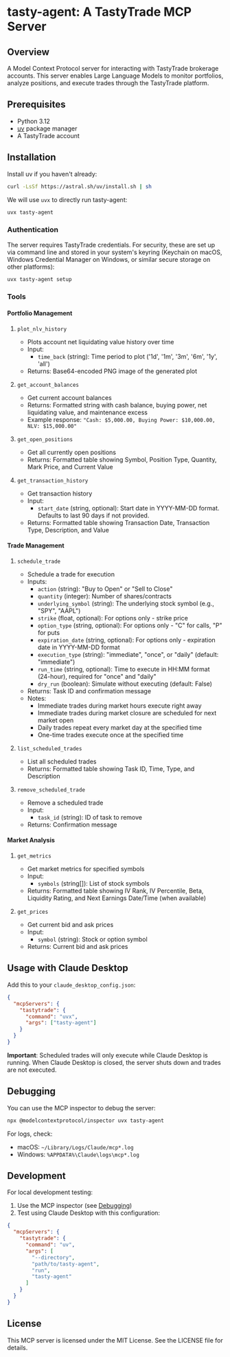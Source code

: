 # tasty-agent: A TastyTrade MCP Server

## Overview

A Model Context Protocol server for interacting with TastyTrade brokerage accounts. This server enables Large Language Models to monitor portfolios, analyze positions, and execute trades through the TastyTrade platform.

## Prerequisites

- Python 3.12
- [uv](https://docs.astral.sh/uv/) package manager
- A TastyTrade account

## Installation

Install uv if you haven't already:

```bash
curl -LsSf https://astral.sh/uv/install.sh | sh
```

We will use `uvx` to directly run tasty-agent:

```bash
uvx tasty-agent
```

### Authentication

The server requires TastyTrade credentials. For security, these are set up via command line and stored in your system's keyring (Keychain on macOS, Windows Credential Manager on Windows, or similar secure storage on other platforms):

```bash
uvx tasty-agent setup
```

### Tools

#### Portfolio Management

1. `plot_nlv_history`
   - Plots account net liquidating value history over time
   - Input:
     - `time_back` (string): Time period to plot ('1d', '1m', '3m', '6m', '1y', 'all')
   - Returns: Base64-encoded PNG image of the generated plot

2. `get_account_balances`
   - Get current account balances
   - Returns: Formatted string with cash balance, buying power, net liquidating value, and maintenance excess
   - Example response: `"Cash: $5,000.00, Buying Power: $10,000.00, NLV: $15,000.00"`

3. `get_open_positions`
   - Get all currently open positions
   - Returns: Formatted table showing Symbol, Position Type, Quantity, Mark Price, and Current Value

4. `get_transaction_history`
   - Get transaction history
   - Input:
     - `start_date` (string, optional): Start date in YYYY-MM-DD format. Defaults to last 90 days if not provided.
   - Returns: Formatted table showing Transaction Date, Transaction Type, Description, and Value

#### Trade Management

1. `schedule_trade`
   - Schedule a trade for execution
   - Inputs:
     - `action` (string): "Buy to Open" or "Sell to Close"
     - `quantity` (integer): Number of shares/contracts
     - `underlying_symbol` (string): The underlying stock symbol (e.g., "SPY", "AAPL")
     - `strike` (float, optional): For options only - strike price
     - `option_type` (string, optional): For options only - "C" for calls, "P" for puts
     - `expiration_date` (string, optional): For options only - expiration date in YYYY-MM-DD format
     - `execution_type` (string): "immediate", "once", or "daily" (default: "immediate")
     - `run_time` (string, optional): Time to execute in HH:MM format (24-hour), required for "once" and "daily"
     - `dry_run` (boolean): Simulate without executing (default: False)
   - Returns: Task ID and confirmation message
   - Notes:
     - Immediate trades during market hours execute right away
     - Immediate trades during market closure are scheduled for next market open
     - Daily trades repeat every market day at the specified time
     - One-time trades execute once at the specified time

2. `list_scheduled_trades`
   - List all scheduled trades
   - Returns: Formatted table showing Task ID, Time, Type, and Description

3. `remove_scheduled_trade`
   - Remove a scheduled trade
   - Input:
     - `task_id` (string): ID of task to remove
   - Returns: Confirmation message

#### Market Analysis

1. `get_metrics`
   - Get market metrics for specified symbols
   - Input:
     - `symbols` (string[]): List of stock symbols
   - Returns: Formatted table showing IV Rank, IV Percentile, Beta, Liquidity Rating, and Next Earnings Date/Time (when available)

2. `get_prices`
   - Get current bid and ask prices
   - Input:
     - `symbol` (string): Stock or option symbol
   - Returns: Current bid and ask prices

## Usage with Claude Desktop

Add this to your `claude_desktop_config.json`:

```json
{
  "mcpServers": {
    "tastytrade": {
      "command": "uvx",
      "args": ["tasty-agent"]
    }
  }
}
```

**Important**: Scheduled trades will only execute while Claude Desktop is running. When Claude Desktop is closed, the server shuts down and trades are not executed.

## Debugging

You can use the MCP inspector to debug the server:

```bash
npx @modelcontextprotocol/inspector uvx tasty-agent
```

For logs, check:

- macOS: `~/Library/Logs/Claude/mcp*.log`
- Windows: `%APPDATA%\Claude\logs\mcp*.log`

## Development

For local development testing:

1. Use the MCP inspector (see [Debugging](#debugging))
2. Test using Claude Desktop with this configuration:

```json
{
  "mcpServers": {
    "tastytrade": {
      "command": "uv",
      "args": [
        "--directory",
        "path/to/tasty-agent",
        "run",
        "tasty-agent"
      ]
    }
  }
}
```

## License

This MCP server is licensed under the MIT License. See the LICENSE file for details.
